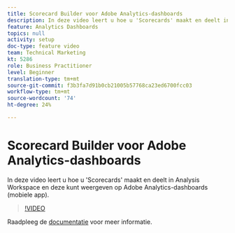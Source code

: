 ```yaml
---
title: Scorecard Builder voor Adobe Analytics-dashboards
description: In deze video leert u hoe u 'Scorecards' maakt en deelt in Analysis Workspace en deze kunt weergeven op Adobe Analytics-dashboards (mobiele app).
feature: Analytics Dashboards
topics: null
activity: setup
doc-type: feature video
team: Technical Marketing
kt: 5286
role: Business Practitioner
level: Beginner
translation-type: tm+mt
source-git-commit: f3b3fa7d91b0cb21005b57768ca23ed6700fcc03
workflow-type: tm+mt
source-wordcount: '74'
ht-degree: 24%

---
```



# Scorecard Builder voor Adobe Analytics-dashboards

In deze video leert u hoe u &#39;Scorecards&#39; maakt en deelt in Analysis Workspace en deze kunt weergeven op Adobe Analytics-dashboards (mobiele app).

>[!VIDEO](https://video.tv.adobe.com/v/34544/?quality=12)

Raadpleeg de [documentatie](https://docs.adobe.com/help/nl-NL/analytics/analyze/mobapp/home.html) voor meer informatie.
